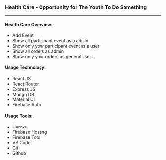 ### Health Care - Opportunity for The Youth To Do Something
---
#### Health Care Overview:
* Add Event
* Show all participant event as a admin
* Show only your participant event as a user
* Show all orders as admin
* Show only your orders as general user
..

#### Usage Technology:
* React JS
* React Router
* Express JS
* Mongo DB
* Material UI
* Firebase Auth
>
#### Usage Tools:
* Heroku
* Firebase Hosting
* Firebase Tool
* VS Code
* Git
* Github
